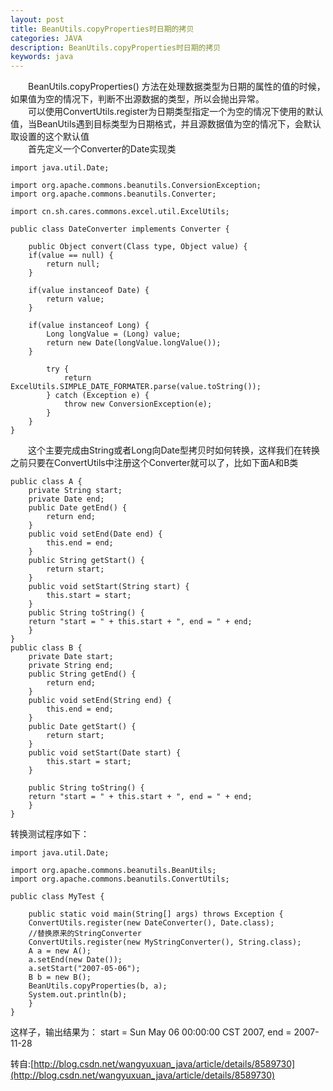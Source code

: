 ```yaml
---  
layout: post  
title: BeanUtils.copyProperties时日期的拷贝   
categories: JAVA  
description: BeanUtils.copyProperties时日期的拷贝  
keywords: java  
---  
```


　　BeanUtils.copyProperties() 方法在处理数据类型为日期的属性的值的时候，如果值为空的情况下，判断不出源数据的类型，所以会抛出异常。<br>
　　可以使用ConvertUtils.register为日期类型指定一个为空的情况下使用的默认值，当BeanUtils遇到目标类型为日期格式，并且源数据值为空的情况下，会默认取设置的这个默认值<br>
　　首先定义一个Converter的Date实现类

    import java.util.Date;
    
    import org.apache.commons.beanutils.ConversionException;
    import org.apache.commons.beanutils.Converter;
    
    import cn.sh.cares.commons.excel.util.ExcelUtils;
    
    public class DateConverter implements Converter {
    
        public Object convert(Class type, Object value) {
        if(value == null) {
            return null;
        }
        
        if(value instanceof Date) {
            return value;
        }
        
        if(value instanceof Long) {
            Long longValue = (Long) value;
            return new Date(longValue.longValue());
        }
        
            try {
                return ExcelUtils.SIMPLE_DATE_FORMATER.parse(value.toString());
            } catch (Exception e) {
                throw new ConversionException(e);
            }
        }
    }
    
　　这个主要完成由String或者Long向Date型拷贝时如何转换，这样我们在转换之前只要在ConvertUtils中注册这个Converter就可以了，比如下面A和B类<br>
    
    public class A {
        private String start;
        private Date end;
        public Date getEnd() {
            return end;
        }
        public void setEnd(Date end) {
            this.end = end;
        }
        public String getStart() {
            return start;
        }
        public void setStart(String start) {
            this.start = start;
        }
        public String toString() {
        return "start = " + this.start + ", end = " + end;
        }
    }
    public class B {
        private Date start;
        private String end;
        public String getEnd() {
            return end;
        }
        public void setEnd(String end) {
            this.end = end;
        }
        public Date getStart() {
            return start;
        }
        public void setStart(Date start) {
            this.start = start;
        }
        
        public String toString() {
        return "start = " + this.start + ", end = " + end;
        }
    }
    
转换测试程序如下：
    
    import java.util.Date;
    
    import org.apache.commons.beanutils.BeanUtils;
    import org.apache.commons.beanutils.ConvertUtils;
    
    public class MyTest {
    
        public static void main(String[] args) throws Exception {
        ConvertUtils.register(new DateConverter(), Date.class);
        //替换原来的StringConverter
        ConvertUtils.register(new MyStringConverter(), String.class);
        A a = new A();
        a.setEnd(new Date());
        a.setStart("2007-05-06");
        B b = new B();
        BeanUtils.copyProperties(b, a);
        System.out.println(b);
        }
    }
    
这样子，输出结果为：
start = Sun May 06 00:00:00 CST 2007, end = 2007-11-28

转自:[http://blog.csdn.net/wangyuxuan_java/article/details/8589730](http://blog.csdn.net/wangyuxuan_java/article/details/8589730)